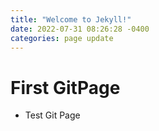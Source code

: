 ```yaml
---
title: "Welcome to Jekyll!"
date: 2022-07-31 08:26:28 -0400
categories: page update
---
```


# First GitPage

- Test Git Page